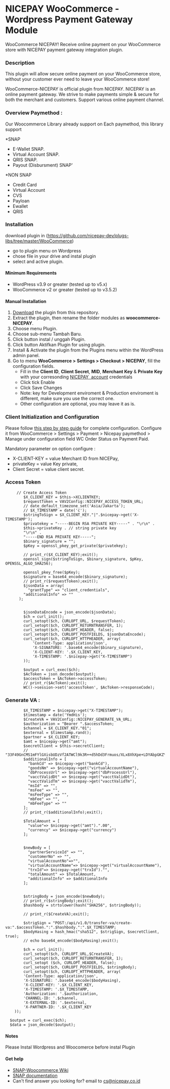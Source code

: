 # NICEPAY WooCommerce - Wordpress Payment Gateway Module

WooCommerce NICEPAY!
Receive online payment on your WooCommerce store with NICEPAY payment gateway integration plugin.

### Description

This plugin will allow secure online payment on your WooCommerce store, without your customer ever need to leave your WooCommerce store!

WooCommerce-NICEPAY is official plugin from NICEPAY. NICEPAY is an online payment gateway. We strive to make payments simple & secure for both the merchant and customers. Support various online payment channel.

### Overview Paymethod : 
Our Woocommerce Library already support on Each paymethod, this library support 

*SNAP
- E-Wallet SNAP.
- Virtual Account SNAP.
- QRIS SNAP.
- Payout (Disbursment) SNAP'

*NON SNAP
- Credit Card
- Virtual Account
- CVS
- Payloan
- Ewallet
- QRIS

### Installation
download plugin in (https://github.com/nicepay-dev/plugs-libs/tree/master/WooCommerce)
 - go to plugin menu on Wordpress
 - chose file in your drive and instal plugin
 - select and active plugin.

#### Minimum Requirements

- WordPress v3.9 or greater (tested up to v5.x)
- WooCommerce v2 or greater (tested up to v3.5.2)

#### Manual Installation

1. [Download](../../archive/main.zip) the plugin from this repository.
2. Extract the plugin, then rename the folder modules as **woocommerce-NICEPAY**.
3. Choose menu Plugin.
4. Choose sub-menu Tambah Baru.
5. Click button instal / unggah Plugin.
6. Click button Aktifkan Plugin for using plugin.
7. Install & Activate the plugin from the Plugins menu within the WordPress admin panel.
8. Go to menu **WooCommerce > Settings > Checkout > NICEPAY**, fill the configuration fields.
   - Fill in the **Client ID**, **Client Secret**, **MID**, **Merchant Key** & **Private Key** with your corresonding [NICEPAY&nbsp; account](https://bo.nicepay.co.id/) credentials
   - Click tick Enable
   - Click Save Changes
   - Note: key for Development enviroment & Production enviroment is different, make sure you use the correct one.
   - Other configuration are optional, you may leave it as is.

### Client Initialization and Configuration

Please follow [this step by step guide](https://docs.nicepay.co.id/woocommerce) for complete configuration.
Configure it from WooCommerce > Settings > Payment > Nicepay paymethod > Manage under configuration field WC Order Status on Payment Paid.

Mandatory parameter on option configure : 
- X-CLIENT-KEY = value Merchant ID from NICEPay, 
- privateKey = value Key private, 
- Client Secret = value client secret.

### Access Token

         // Create Access Token
            $X_CLIENT_KEY = $this->XCLIENTKEY;
            $requestToken = VAV2Config::NICEPAY_ACCESS_TOKEN_URL;
            // date_default_timezone_set('Asia/Jakarta');
            // $X_TIMESTAMP = date('c');
            $stringToSign = $X_CLIENT_KEY."|".$nicepay->get('X-TIMESTAMP');
            $privatekey = "-----BEGIN RSA PRIVATE KEY-----" . "\r\n" .
            $this->privateKey . // string private key
            "\r\n" .
            "-----END RSA PRIVATE KEY-----";
            $binary_signature = "";
            $pKey = openssl_pkey_get_private($privatekey);
            
            // print_r($X_CLIENT_KEY);exit();
            openssl_sign($stringToSign, $binary_signature, $pKey, OPENSSL_ALGO_SHA256);
            
            openssl_pkey_free($pKey);
            $signature = base64_encode($binary_signature);
            // print_r($requestToken);exit();
            $jsonData = array(
              "grantType" => "client_credentials",
            "additionalInfo" => ""
          );


            $jsonDataEncode = json_encode($jsonData);
            $ch = curl_init();
            curl_setopt($ch, CURLOPT_URL, $requestToken);
            curl_setopt($ch, CURLOPT_RETURNTRANSFER, 1);
            curl_setopt($ch, CURLOPT_HEADER, false);
            curl_setopt($ch, CURLOPT_POSTFIELDS, $jsonDataEncode);
            curl_setopt($ch, CURLOPT_HTTPHEADER, array(
                'Content-Type: application/json',
                'X-SIGNATURE: '.base64_encode($binary_signature),
                'X-CLIENT-KEY: '.$X_CLIENT_KEY,
                'X-TIMESTAMP: '.$nicepay->get("X-TIMESTAMP")
            ));

            $output = curl_exec($ch);
            $AcToken = json_decode($output);
            $accessToken = $AcToken->accessToken;
            // print_r($AcToken);exit();
            WC()->session->set('accessToken', $AcToken->responseCode);

### Generate VA :
            $X_TIMESTAMP = $nicepay->get("X-TIMESTAMP");
            $timestamp = date('YmdHis');
            $CreateVA = VAV2Config::NICEPAY_GENERATE_VA_URL;
            $authorization = "Bearer ".$accessToken;
            $channel = $X_CLIENT_KEY."01";
            $external = $timestamp.rand();
            $partner = $X_CLIENT_KEY;
            $amt = $nicepay->get("amt");
            $secretClient = $this->secretClient;
            // "33F49GnCMS1mFYlGXisbUDzVf2ATWCl9k3R++d5hDd3Frmuos/XLx8XhXpe+LDYAbpGKZYSwtlyyLOtS/8aD7A==";
            $additionalInfo = [
              "bankCd" => $nicepay->get("bankCd"),
              "goodsNm" => $nicepay->get("virtualAccountName"),
              "dbProcessUrl" => $nicepay->get("dbProcessUrl"),
              "vacctValidDt" => $nicepay->get("vacctValidDt"),
              "vacctValidTm" => $nicepay->get("vacctValidTm"),
              "msId" => "",
              "msFee" => "",
              "msFeeType" => "",
              "mbFee" => "",
              "mbFeeType" => ""
            ];
            // print_r($additionalInfo);exit();

            $TotalAmount = [
              "value"=> $nicepay->get("amt").".00",
              "currency" => $nicepay->get("currency")
            ];


            $newBody = [
              "partnerServiceId" => "",
              "customerNo" => "",
              "virtualAccountNo"=>"",
              "virtualAccountName"=> $nicepay->get("virtualAccountName"),
              "trxId"=> $nicepay->get("trxId")."",
              "totalAmount" => $TotalAmount,
              "additionalInfo" => $additionalInfo
            ];
            
            
            $stringBody = json_encode($newBody);
            // print_r($stringBody);exit();
            $hashbody = strtolower(hash("SHA256", $stringBody));

            // print_r($CreateVA);exit();

            $strigSign = "POST:/api/v1.0/transfer-va/create-va:".$accessToken.":".$hashbody.":".$X_TIMESTAMP;
            $bodyHasing = hash_hmac("sha512", $strigSign, $secretClient, true);
            // echo base64_encode($bodyHasing);exit();

            $ch = curl_init();
            curl_setopt($ch, CURLOPT_URL,$CreateVA);
            curl_setopt($ch, CURLOPT_RETURNTRANSFER, 1);
            curl_setopt ($ch, CURLOPT_HEADER, false);
            curl_setopt($ch, CURLOPT_POSTFIELDS, $stringBody);
            curl_setopt($ch, CURLOPT_HTTPHEADER, array(
            'Content-Type: application/json',
            'X-SIGNATURE: '.base64_encode($bodyHasing),
            'X-CLIENT-KEY: '.$X_CLIENT_KEY,
            'X-TIMESTAMP: '.$X_TIMESTAMP,
            'Authorization: '.$authorization,
            'CHANNEL-ID: '.$channel,
            'X-EXTERNAL-ID: '.$external,
            'X-PARTNER-ID: '.$X_CLIENT_KEY
        ));

      $output = curl_exec($ch);
      $data = json_decode($output);

#### Notes
Please Instal Wordpress and Woocomerce before instal Plugin 

#### Get help

- [SNAP-Woocommerce Wiki](https://docs.nicepay.co.id/woocommerce)
- [SNAP documentation](https://docs.nicepay.co.id)
- Can't find answer you looking for? email to [cs@nicepay.co.id](mailto:cs@nicepay.co.id)
